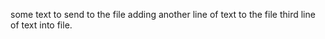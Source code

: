 some text to send to the file
adding another line of text to the file
third line of text into file.
